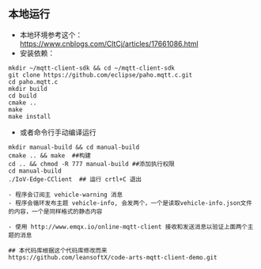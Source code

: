 ## 本地运行
- 本地环境参考这个：https://www.cnblogs.com/CltCj/articles/17661086.html
- 安装依赖：
```
mkdir ~/mqtt-client-sdk && cd ~/mqtt-client-sdk
git clone https://github.com/eclipse/paho.mqtt.c.git
cd paho.mqtt.c
mkdir build
cd build
cmake ..
make 
make install
```
- 或者命令行手动编译运行
```
mkdir manual-build && cd manual-build
cmake .. && make  ##构建 
cd .. && chmod -R 777 manual-build ##添加执行权限
cd manual-build
./IoV-Edge-CClient  ## 运行 crtl+C 退出

- 程序会订阅主 vehicle-warning 消息
- 程序会循环发布主题 vehicle-info, 会发两个，一个是读取vehicle-info.json文件的内容，一个是同样格式的静态内容

- 使用 http://www.emqx.io/online-mqtt-client 接收和发送消息以验证上面两个主题的消息

## 本代码库根据这个代码库修改而来
https://github.com/leansoftX/code-arts-mqtt-client-demo.git


